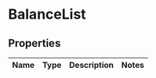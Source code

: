 
# BalanceList

## Properties
Name | Type | Description | Notes
------------ | ------------- | ------------- | -------------





